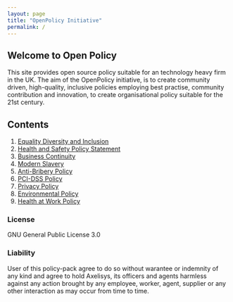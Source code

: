 ```yaml
---
layout: page
title: "OpenPolicy Initiative"
permalink: /
---
```


## Welcome to Open Policy

This site provides open source policy suitable for an technology heavy firm in the UK. The aim of the OpenPolicy initiative, is to create community driven, high-quality, inclusive policies employing best practise, community contribution and innovation, to create organisational policy suitable for the 21st century. 

## Contents

1. [Equality Diversity and Inclusion](equality_diversity_and_inclusion.md)
2. [Health and Safety Policy Statement](health_and_safety_policy_statement.md)
3. [Business Continuity](business_continuity_policy.md)
4. [Modern Slavery](business_continuity_policy.md)
5. [Anti-Bribery Policy](anti-bribery_policy.md)
6. [PCI-DSS Policy](PCI-DSS_policy.md)
7. [Privacy Policy](privacy_policy.md)
8. [Environmental Policy](environmental_policy.md)
9. [Health at Work Policy](health_at_work__policy.md)


### License
GNU General Public License 3.0

### Liability
User of this policy-pack agree to do so without warantee or indemnity of any kind and agree to hold Axelisys, its officers and agents harmless against any action brought by any employee, worker, agent, supplier or any other interaction as may occur from time to time.  

